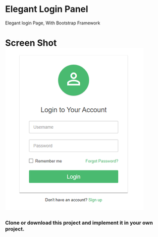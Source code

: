# Elegant Login Panel
Elegant login Page, With Bootstrap Framework

# Screen Shot ![alt text](/login.png "Login Panel")
### Clone or download this project and implement it in your own project.
